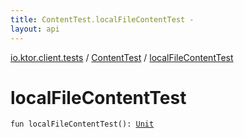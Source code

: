 ```yaml
---
title: ContentTest.localFileContentTest - 
layout: api
---
```


<div class='api-docs-breadcrumbs'><a href="../index.html">io.ktor.client.tests</a> / <a href="index.html">ContentTest</a> / <a href="./local-file-content-test.html">localFileContentTest</a></div>

# localFileContentTest

<div class="signature"><code><span class="keyword">fun </span><span class="identifier">localFileContentTest</span><span class="symbol">(</span><span class="symbol">)</span><span class="symbol">: </span><a href="https://kotlinlang.org/api/latest/jvm/stdlib/kotlin/-unit/index.html"><span class="identifier">Unit</span></a></code></div>
